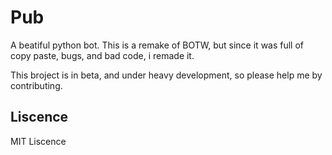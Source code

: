 # Pub
A beatiful python bot. This is a remake of BOTW, but since it was full of copy paste, bugs, and bad code, i remade it.

This broject is in beta, and under heavy development, so please help me by contributing.

## Liscence
MIT Liscence